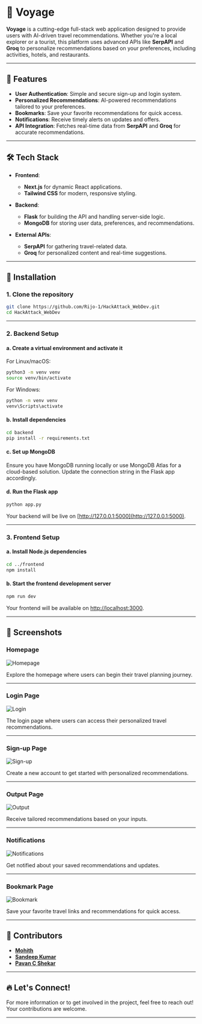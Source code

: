

# 🚢 Voyage 

**Voyage** is a cutting-edge full-stack web application designed to provide users with AI-driven travel recommendations. Whether you're a local explorer or a tourist, this platform uses advanced APIs like **SerpAPI** and **Groq** to personalize recommendations based on your preferences, including activities, hotels, and restaurants.

---

## 🌟 Features

- **User Authentication**: Simple and secure sign-up and login system.
- **Personalized Recommendations**: AI-powered recommendations tailored to your preferences.
- **Bookmarks**: Save your favorite recommendations for quick access.
- **Notifications**: Receive timely alerts on updates and offers.
- **API Integration**: Fetches real-time data from **SerpAPI** and **Groq** for accurate recommendations.

---

## 🛠 Tech Stack

- **Frontend**:  
  - **Next.js** for dynamic React applications.
  - **Tailwind CSS** for modern, responsive styling.
  
- **Backend**:  
  - **Flask** for building the API and handling server-side logic.
  - **MongoDB** for storing user data, preferences, and recommendations.
  
- **External APIs**:  
  - **SerpAPI** for gathering travel-related data.
  - **Groq** for personalized content and real-time suggestions.

---

## 🚀 Installation

### 1. Clone the repository

```bash
git clone https://github.com/Rijo-1/HackAttack_WebDev.git
cd HackAttack_WebDev
```

---

### 2. Backend Setup

#### a. Create a virtual environment and activate it

For Linux/macOS:

```bash
python3 -m venv venv
source venv/bin/activate
```

For Windows:

```bash
python -m venv venv
venv\Scripts\activate
```

#### b. Install dependencies

```bash
cd backend
pip install -r requirements.txt
```

#### c. Set up MongoDB

Ensure you have MongoDB running locally or use MongoDB Atlas for a cloud-based solution. Update the connection string in the Flask app accordingly.

#### d. Run the Flask app

```bash
python app.py
```

Your backend will be live on [http://127.0.0.1:5000](http://127.0.0.1:5000).

---

### 3. Frontend Setup

#### a. Install Node.js dependencies

```bash
cd ../frontend
npm install
```

#### b. Start the frontend development server

```bash
npm run dev
```

Your frontend will be available on [http://localhost:3000](http://localhost:3000).

---

## 📸 Screenshots

### Homepage
![Homepage](ss/home.png)

Explore the homepage where users can begin their travel planning journey.

---

### Login Page
![Login](ss/login.png)

The login page where users can access their personalized travel recommendations.

---

### Sign-up Page
![Sign-up](ss/signup.png)

Create a new account to get started with personalized recommendations.

---

### Output Page
![Output](ss/output.png)

Receive tailored recommendations based on your inputs.

---

### Notifications
![Notifications](ss/notification.png)

Get notified about your saved recommendations and updates.

---

### Bookmark Page
![Bookmark](ss/bookmark.png)

Save your favorite travel links and recommendations for quick access.

---

## 👥 Contributors

- **[Mohith](https://github.com/mohithn2004)**
- **[Sandeep Kumar](https://github.com/sandyyman)**
- **[Pavan C Shekar](https://github.com/pavancshekar)**

---



## 🔥 Let's Connect!

For more information or to get involved in the project, feel free to reach out! Your contributions are welcome.

---


